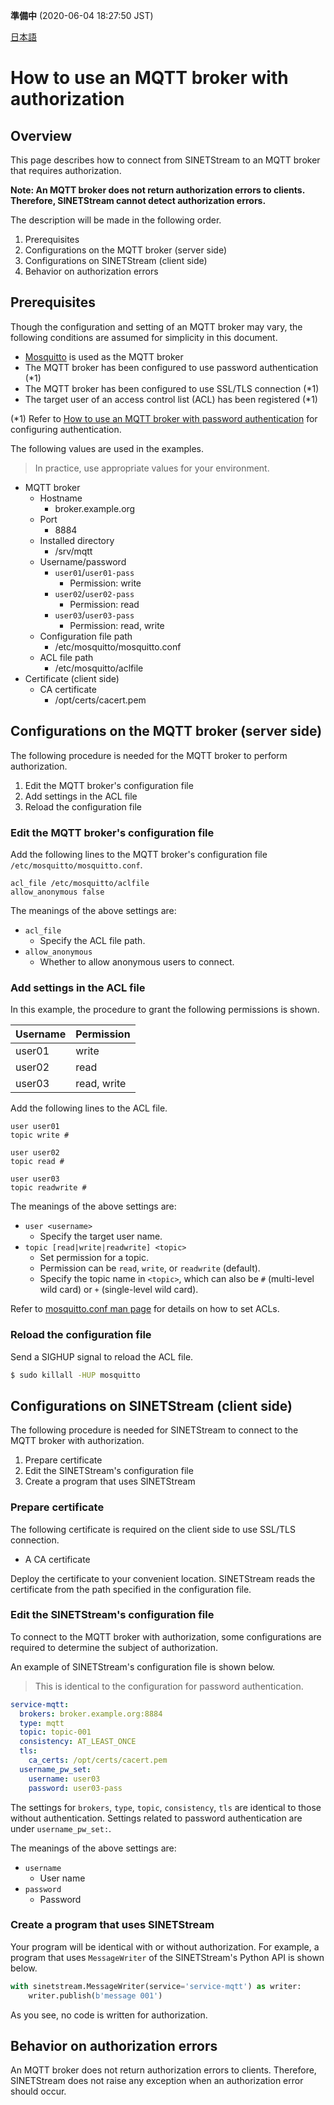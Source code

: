 **準備中** (2020-06-04 18:27:50 JST)

<!--
Copyright (C) 2020 National Institute of Informatics

Licensed to the Apache Software Foundation (ASF) under one
or more contributor license agreements.  See the NOTICE file
distributed with this work for additional information
regarding copyright ownership.  The ASF licenses this file
to you under the Apache License, Version 2.0 (the
"License"); you may not use this file except in compliance
with the License.  You may obtain a copy of the License at

  http://www.apache.org/licenses/LICENSE-2.0

Unless required by applicable law or agreed to in writing,
software distributed under the License is distributed on an
"AS IS" BASIS, WITHOUT WARRANTIES OR CONDITIONS OF ANY
KIND, either express or implied.  See the License for the
specific language governing permissions and limitations
under the License.
-->

[日本語](mqtt-authorization.md)

# How to use an MQTT broker with authorization

## Overview

This page describes how to connect from SINETStream to an MQTT broker that requires authorization.

**Note: An MQTT broker does not return authorization errors to clients.
Therefore, SINETStream cannot detect authorization errors.**

The description will be made in the following order.

1. Prerequisites
1. Configurations on the MQTT broker (server side)
1. Configurations on SINETStream (client side)
1. Behavior on authorization errors

## Prerequisites

Though the configuration and setting of an MQTT broker may vary, the following conditions are assumed for simplicity in this document.

* [Mosquitto](https://mosquitto.org/) is used as the MQTT broker
* The MQTT broker has been configured to use password authentication (*1)
* The MQTT broker has been configured to use SSL/TLS connection (*1)
* The target user of an access control list (ACL) has been registered (*1)

(*1) Refer to [How to use an MQTT broker with password authentication](mqtt-authentication-password.en.md) for configuring authentication.

The following values are used in the examples.
> In practice, use appropriate values for your environment.

* MQTT broker
    * Hostname
        * broker.example.org
    * Port
        * 8884
    * Installed directory
        * /srv/mqtt
    * Username/password
        * `user01`/`user01-pass`
            * Permission: write
        * `user02`/`user02-pass`
            * Permission: read
        * `user03`/`user03-pass`
            * Permission: read, write
    * Configuration file path
        * /etc/mosquitto/mosquitto.conf
    * ACL file path
        * /etc/mosquitto/aclfile
* Certificate (client side)
    * CA certificate
        * /opt/certs/cacert.pem

## Configurations on the MQTT broker (server side)

The following procedure is needed for the MQTT broker to perform authorization.

1. Edit the MQTT broker's configuration file
1. Add settings in the ACL file
1. Reload the configuration file

### Edit the MQTT broker's configuration file

Add the following lines to the MQTT broker's configuration file `/etc/mosquitto/mosquitto.conf`.

```properties
acl_file /etc/mosquitto/aclfile
allow_anonymous false
```

The meanings of the above settings are:

* `acl_file`
    * Specify the ACL file path.
* `allow_anonymous`
    * Whether to allow anonymous users to connect.

### Add settings in the ACL file

In this example, the procedure to grant the following permissions is shown.

| Username | Permission |
| --- | --- |
| user01 | write |
| user02 | read |
| user03 | read, write|

Add the following lines to the ACL file.

```properties
user user01
topic write #

user user02
topic read #

user user03
topic readwrite #
```

The meanings of the above settings are:

* `user <username>`
    * Specify the target user name.
* `topic [read|write|readwrite] <topic>`
    * Set permission for a topic.
    * Permission can be `read`, `write`, or `readwrite` (default).
    * Specify the topic name in `<topic>`, which can also be `#` (multi-level wild card) or `+` (single-level wild card).

Refer to [mosquitto.conf man page](https://mosquitto.org/man/mosquitto-conf-5.html) for details on how to set ACLs.

### Reload the configuration file

Send a SIGHUP signal to reload the ACL file.

```bash
$ sudo killall -HUP mosquitto
```

## Configurations on SINETStream (client side)

The following procedure is needed for SINETStream to connect to the MQTT broker with authorization.

1. Prepare certificate
1. Edit the SINETStream's configuration file
1. Create a program that uses SINETStream

### Prepare certificate

The following certificate is required on the client side to use SSL/TLS connection.

* A CA certificate

Deploy the certificate to your convenient location.
SINETStream reads the certificate from the path specified in the configuration file.

### Edit the SINETStream's configuration file

To connect to the MQTT broker with authorization, some configurations are required to determine the subject of authorization.

An example of SINETStream's configuration file is shown below.

> This is identical to the configuration for password authentication.

```yaml
service-mqtt:
  brokers: broker.example.org:8884
  type: mqtt
  topic: topic-001
  consistency: AT_LEAST_ONCE
  tls:
    ca_certs: /opt/certs/cacert.pem
  username_pw_set:
    username: user03
    password: user03-pass
```

The settings for `brokers`, `type`, `topic`, `consistency`, `tls` are identical to those without authentication.
Settings related to password authentication are under `username_pw_set:`.

The meanings of the above settings are:

* `username`
    * User name
* `password`
    * Password

### Create a program that uses SINETStream

Your program will be identical with or without authorization.
For example, a program that uses `MessageWriter` of the SINETStream's Python API is shown below.

```python
with sinetstream.MessageWriter(service='service-mqtt') as writer:
    writer.publish(b'message 001')
```

As you see, no code is written for authorization.

## Behavior on authorization errors

An MQTT broker does not return authorization errors to clients.
Therefore, SINETStream does not raise any exception when an authorization error should occur.
